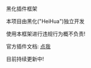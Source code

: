 ﻿黑化插件框架

本项目由黑化("HeiHua")独立开发

使用本框架进行违规行为概不负责!

官方插件文档: [点我](https://docs.alobgames.com)

目前持续更新中!
